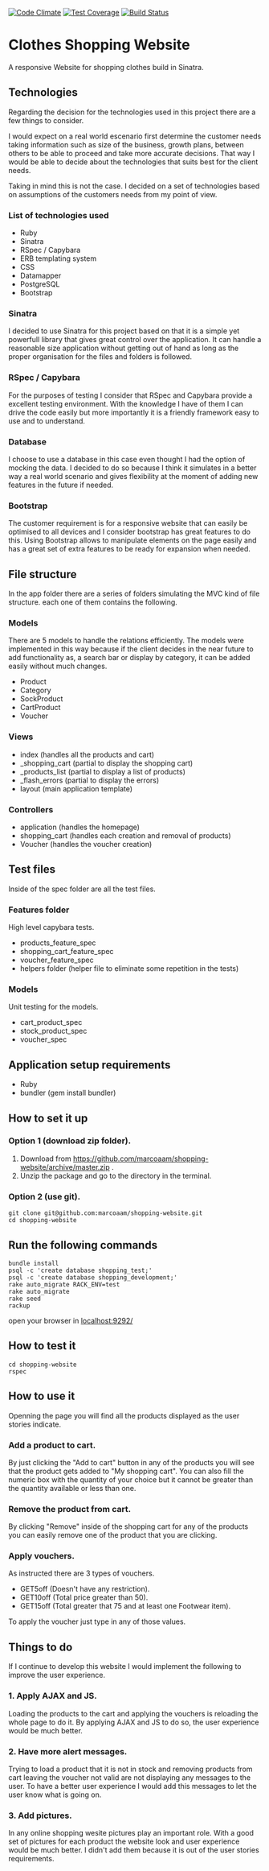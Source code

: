 [![Code Climate](https://codeclimate.com/github/marcoaam/shopping-website/badges/gpa.svg)](https://codeclimate.com/github/marcoaam/shopping-website) [![Test Coverage](https://codeclimate.com/github/marcoaam/shopping-website/badges/coverage.svg)](https://codeclimate.com/github/marcoaam/shopping-website) [![Build Status](https://travis-ci.org/marcoaam/shopping-website.svg?branch=development)](https://travis-ci.org/marcoaam/shopping-website)

Clothes Shopping Website
=======================

A responsive Website for shopping clothes build in Sinatra.

Technologies
------------

Regarding the decision for the technologies used in this project there are a few things to consider.

I would expect on a real world escenario first determine the customer needs taking information such as size of the business, growth plans, between others to be able to proceed and take more accurate decisions. That way I would be able to decide about the technologies that suits best for the client needs.

Taking in mind this is not the case. I decided on a set of technologies based on assumptions of the customers needs from my point of view.

### List of technologies used

- Ruby
- Sinatra
- RSpec / Capybara
- ERB templating system
- CSS
- Datamapper
- PostgreSQL
- Bootstrap


### Sinatra

I decided to use Sinatra for this project based on that it is a simple yet powerfull library that gives great control over the application. It can handle a reasonable size application without getting out of hand as long as the proper organisation for the files and folders is followed.

### RSpec / Capybara

For the purposes of testing I consider that RSpec and Capybara provide a excellent testing environment. With the knowledge I have of them I can drive the code easily but more importantly it is a friendly framework easy to use and to understand.

### Database

I choose to use a database in this case even thought I had the option of mocking the data. I decided to do so because I think it simulates in a better way a real world scenario and gives flexibility at the moment of adding new features in the future if needed.

### Bootstrap

The customer requirement is for a responsive website that can easily be optimised to all devices and I consider bootstrap has great features to do this. Using Bootstrap allows to manipulate elements on the page easily and has a great set of extra features to be ready for expansion when needed.


File structure
--------------

In the app folder there are a series of folders simulating the MVC kind of file structure. each one of them contains the following.

### Models

There are 5 models to handle the relations efficiently. The models were implemented in this way because if the client decides in the near future to add functionality as, a search bar or display by category, it can be added easily without much changes.

- Product
- Category
- SockProduct
- CartProduct
- Voucher

### Views

- index          (handles all the products and cart)
- _shopping_cart (partial to display the shopping cart)
- _products_list (partial to display a list of products)
- _flash_errors  (partial to display the errors)
- layout         (main application template)

### Controllers

- application   (handles the homepage)
- shopping_cart (handles each creation and removal of products)
- Voucher       (handles the voucher creation)


Test files
-----------

Inside of the spec folder are all the test files.

### Features folder

High level capybara tests.

- products_feature_spec
- shopping_cart_feature_spec
- voucher_feature_spec
- helpers folder (helper file to eliminate some repetition in the tests)

### Models

Unit testing for the models.

- cart_product_spec
- stock_product_spec
- voucher_spec


Application setup requirements
------------------------------

- Ruby
- bundler (gem install bundler)


How to set it up
---------------

### Option 1 (download zip folder).

1. Download from https://github.com/marcoaam/shopping-website/archive/master.zip .
2. Unzip the package and go to the directory in the terminal.

### Option 2 (use git).

    git clone git@github.com:marcoaam/shopping-website.git
    cd shopping-website


Run the following commands
------------------------------

    bundle install
    psql -c 'create database shopping_test;'
    psql -c 'create database shopping_development;'
    rake auto_migrate RACK_ENV=test
    rake auto_migrate
    rake seed
    rackup

open your browser in [localhost:9292/](http://localhost:9292/)


How to test it
--------------

    cd shopping-website
    rspec

How to use it
-------------

Openning the page you will find all the products displayed as the user stories indicate.

### Add a product to cart.

By just clicking the "Add to cart" button in any of the products you will see that the product gets added to "My shopping cart". You can also fill the numeric box with the quantity of your choice but it cannot be greater than the quantity available or less than one.

### Remove the product from cart.

By clicking "Remove" inside of the shopping cart for any of the products you can easily remove one of the product that you are clicking.

### Apply vouchers.

As instructed there are 3 types of vouchers.

- GET5off (Doesn't have any restriction).
- GET10off (Total price greater than 50).
- GET15off (Total greater that 75 and at least one Footwear item).

To apply the voucher just type in any of those values.


Things to do
------------

If I continue to develop this website I would implement the following to improve the user experience.

### 1. Apply AJAX and JS.

Loading the products to the cart and applying the vouchers is reloading the whole page to do it. By applying AJAX and JS to do so, the user experience would be much better.

### 2. Have more alert messages.

Trying to load a product that it is not in stock and removing products from cart leaving the voucher not valid are not displaying any messages to the user. To have a better user experience I would add this messages to let the user know what is going on.

### 3. Add pictures.

In any online shopping wesite pictures play an important role. With a good set of pictures for each product the website look and user experience would be much better. I didn't add them because it is out of the user stories requirements.
